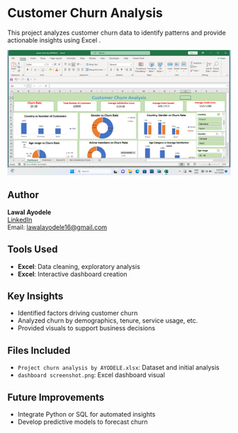 # Customer Churn Analysis

This project analyzes customer churn data to identify patterns and provide actionable insights using Excel .

![Dashboard Screenshot](dashboard%20screenshot.png)

## Author
**Lawal Ayodele**  
[LinkedIn](https://www.linkedin.com/in/lawalayodele16)  
Email: lawalayodele16@gmail.com

## Tools Used
- **Excel**: Data cleaning, exploratory analysis
- **Excel**: Interactive dashboard creation

## Key Insights
- Identified factors driving customer churn
- Analyzed churn by demographics, tenure, service usage, etc.
- Provided visuals to support business decisions

## Files Included
- `Project churn analysis by AYODELE.xlsx`: Dataset and initial analysis
- `dashboard screenshot.png`: Excel dashboard visual

## Future Improvements
- Integrate Python or SQL for automated insights
- Develop predictive models to forecast churn
